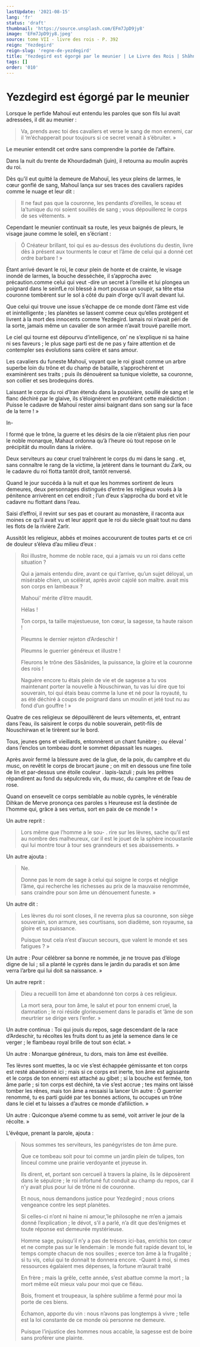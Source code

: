 ```yaml
---
lastUpdate: '2021-08-15'
lang: 'fr'
status: 'draft'
thumbnail: 'https://source.unsplash.com/EFm7JpD9jy8'
image: 'EFm7JpD9jy8.jpeg'
source: tome VII - livre des rois - P. 392
reign: 'Yezdegird'
reign-slug: 'regne-de-yezdegird'
title: 'Yezdegird est égorgé par le meunier | Le Livre des Rois | Shâhnâmeh'
tags: []
order: '010'
---
```


<!-- LTeX: language=fr -->

# Yezdegird est égorgé par le meunier

Lorsque le perfide Mahouï eut entendu les paroles que son fils lui avait adressées, il dit au meunier :

> Va, prends avec toi des cavaliers et verse le sang de mon ennemi, car il ’m’échapperait pour toujours si ce secret venait à s’ébruiter. »

Le meunier entendit cet ordre sans comprendre la portée de l’affaire.

Dans la nuit du trente de Khourdadmah
(juin), il retourna au moulin auprès du roi.

Dès qu’il eut quitté la demeure de Mahouï, les yeux pleins de larmes, le cœur gonflé de sang, Mahouî lança sur ses traces des cavaliers rapides comme le nuage et leur dit :

> Il ne faut pas que la couronne, les pendants d’oreilles, le sceau et la’tunique du roi soient souillés de sang ; vous dépouillerez le corps de ses vêtements. »

Cependant le meunier continuait sa route, les yeux baignés de pleurs, le visage jaune comme le soleil, en s’écriant :

> Ô Créateur brillant, toi qui es au-dessus des évolutions du destin, livre dès à présent aux tourments le cœur et l’âme de celui qui a donné cet ordre barbare ! »

Étant arrivé devant le roi, le cœur plein de honte et de crainte, le visage inondé de larmes, la bouche desséchée, il s’approcha avec précaution.comme celui qui veut -dire un secret à l’oreille et lui plongea un poignard dans le seinfLe roi blessé à mort poussa un soupir, sa tête etsa couronne tombèrent sur le sol à côté du pain d’orge qu’il avait devant lui.

Que celui qui trouve une issue s’échappe de ce monde dont l’âme est vide et inintelligente ; les planètes se lassent comme ceux qu’elles protégent et livrent à la mort des innocents comme Yezdegird. lamais roi n’avait péri de la sorte, jamais même un cavalier de son armée n’avait trouvé pareille mort.

Le ciel qui tourne est dépourvu d’intelligence, on’
ne s’explique ni sa haine ni ses faveurs ; le plus sage parti est de ne pas y faire attention et de contempler ses évolutions sans colère et sans amour.

Les cavaliers du funeste Mahouï, voyant que le roi gisait comme un arbre superbe loin du trône et du champ de bataille, s’approchèrent et examinèrent ses traits ; puis ils dénouèrent sa tunique violette, sa couronne, son collier et ses brodequins dorés.

Laissant le corps du roi d’Iran étendu dans la poussière, souillé de sang et le flanc déchiré par le glaive, ils s’éloignèrent en proférant cette malédiction : Puisse le cadavre de Mahouï rester ainsi baignant dans son sang sur la face de la terre ! »

In-

I
formé que le trône, la guerre et les désirs de la oie n’étaient plus rien pour le noble monarque, Mahaut ordonna qu’à l’heure où tout repose on le précipitât du moulin dans la rivière.

Deux serviteurs au cœur cruel traînèrent le corps du mi dans le sang . et, sans connaître le rang de la victime, la jetèrent dans le tournant du Zark, ou le cadavre du roi flotta tantôt droit, tantôt renversé.

Quand le jour succéda à la nuit et que les hommes sortirent de leurs demeures, deux personnages distingués d’entre les religieux voués à la pénitence arrivèrent en cet endroit ; l’un d’eux s’approcha du bord et vit le cadavre nu flottant dans l’eau.

Saisi d’effroi, il revint sur ses pas et courant au monastère, il raconta aux moines ce qu’il avait vu et leur apprit que le roi du siècle gisait tout nu dans les flots de la rivière Zarlr.

Aussitôt les religieux, abbés et moines accoururent de toutes parts et ce cri de douleur s’éleva d’au milieu d’eux :

> Roi illustre, homme de noble race, qui a jamais vu un roi dans cette situation ?
>
> Qui a jamais entendu dire, avant ce qui t’arrive, qu’un sujet déloyal, un misérable chien, un scélérat, après avoir cajolé son maître. avait mis son corps en lambeaux ?
>
> Mahoui’ mérite d’être maudit.
>
> Hélas !
>
> Ton corps, ta taille majestueuse, ton cœur, la sagesse, ta haute raison !
>
> Pleumns le dernier rejeton d’Ardeschir !
>
> Pleumns le guerrier généreux et illustre !
>
> Fleurons le trône des Sâsânides, la puissance, la gloire et la couronne des rois !
>
> Naguère encore tu étais plein de vie et de sagesse a tu vos maintenant porter la nouvelle à Nouschirwan, tu vas lui dire que toi souverain, toi qui étais beau comme la lune et né pour la royauté, tu as été déchiré à coups de poignard dans un moulin et jeté tout nu au fond d’un gouffre ! »

Quatre de ces religieux se dépouillèrent de leurs vêtements, et, entrant dans l’eau, ils saisirent le corps du noble souverain, petit-fils de Nouschirwan et le tirèrent sur le bord.

Tous, jeunes gens et vieillards, entonnèrent un chant funèbre ; ou élevaI
’ dans l’enclos un tombeau dont le sommet dépassait les nuages.

Après avoir fermé la blessure avec de la glue, de la poix, du camphre et du musc, on revêtit le corps de brocart jaune ; on mit en dessous une fine toile de lin et par-dessus une étoile couleur
. lapis-lazuli ; puis les prêtres répandirent au fond du sépulcredu vin, du musc, du camphre et de l’eau de rose.

Quand on ensevelit ce corps semblable au noble cyprès, le vénérable Dihkan de Merve prononça ces paroles s Heureuse est la destinée de l’homme qui, grâce à ses vertus, sort en paix de ce monde ! »

Un autre reprit :

> Lors même que l’homme a le sou-
. rire sur les lèvres, sache qu’il est au nombre des malheureux, car il est le jouet de la sphère incoustanle qui lui montre tour à tour ses granndeurs et ses abaissements. »

Un autre ajouta :

> Ne.
>
> Donne pas le nom de sage à celui qui soigne le corps et néglige l’âme, qui recherche les richesses au prix de la mauvaise renommée, sans craindre pour son âme un dénouement funeste. »

Un autre dit :

> Les lèvres du roi sont closes, il ne reverra plus sa couronne, son siège souverain, son armure, ses courtisans, son diadème, son royaume, sa gloire et sa puissance.
>
> Puisque tout cela n’est d’aucun secours, que valent le monde et ses fatigues ? »

Un autre : Pour célébrer sa bonne re nommée, je ne trouve pas d’éloge digne de lui ; sil a planté le cyprès dans le jardin du paradis et son âme verra l’arbre qui lui doit sa naissance. »

Un autre reprit :

> Dieu a recueilli ton âme et abandonné ton corps à ces religieux.
>
> La mort sera, pour ton âme, le salut et pour ton ennemi cruel, la damnation ; le roi réside glorieusement dans le paradis et ’âme de son meurtrier se dirige vers l’enfer. »

Un autre continua : Toi qui jouis du repos, sage descendant de la race d’Ardeschir, tu récoltes les fruits dont tu as jeté la semence dans le ce verger ; le flambeau royal brille de tout son éclat. »

Un autre : Monarque généreux, tu dors, mais ton âme est éveillée.

Tes lèvres sont muettes, la oc vie s’est échappée gémissante et ton corps est resté abandonné ici ; mais si ce corps est inerte, ton âme est agissante et le corps de ton ennemi est attaché au gibet ; si la bouche est fermée, ton âme parle ; si ton corps est déchiré, ta vie s’est accrue ; tes mains ont laissé tomber les rênes, mais ton âme a ressaisi la lancer Un autre : Ô guerrier renommé, tu es parti guidé par tes bonnes actions, tu occupes un trône dans le ciel et tu laisses a d’autres ce monde d’afiliction. »

Un autre : Quiconque a’semé comme tu as semé, voit arriver le jour de la récolte. »

L’évêque, prenant la parole, ajouta :

> Nous sommes tes serviteurs, les panégyristes de ton âme pure.
>
> Que ce tombeau soit pour toi comme un jardin plein de tulipes, ton linceul comme une prairie verdoyante et joyeuse in.
>
> Ils dirent, et, portant son cercueil à travers la plaine, ils le déposèrent dans le sépulcre ; le roi infortuné fut conduit au champ du repos, car il n’y avait plus pour lui de trône ni de couronne.
>
> Et nous, nous demandons justice pour Yezdegird ; nous crions vengeance contre les sept planètes.
>
> Si celles-ci n’ont ni haine ni amour,’le philosophe ne m’en a jamais donné l’explication ; le dévot, s’il a parlé, n’a dit que des’énigmes et toute réponse est demeurée mystérieuse.
>
> Homme sage, puisqu’il n’y a pas de trésors ici-bas, enrichis ton cœur et ne compte pas sur le lendemain : le monde fuit rapide devant toi, le temps compte chacun de nos souilles ; exerce ton âme à la frugalité ; si tu vis, celui qui te donnait te donnera encore. -Quant à moi, si mes ressources égalaient mes dépenses, la fortune m’aurait traité
>
> En frère ; mais la grêle, cette année, s’est abattue comme la mort ; la mort même eût mieux valu pour moi que ce fléau.
>
> Bois, froment et troupeaux, la sphère sublime a fermé pour moi la porte de ces biens.
>
> Échamon, apporte du vin : nous n’avons pas longtemps à vivre ; telle est la loi constante de ce monde où personne ne demeure.
>
> Puisque l’injustice des hommes nous accable, la sagesse est de boire sans proférer une plainte.
